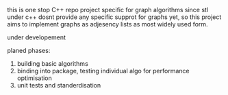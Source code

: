 this is one stop C++ repo project specific for graph algorithms
since stl under c++ dosnt provide any specific supprot for graphs yet, so this project aims to implement graphs as adjesency lists as most widely used form.

under developement

planed phases: 
1. building basic algorithms
2. binding into package, testing individual algo for performance optimisation
3. unit tests and standerdisation